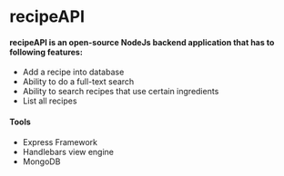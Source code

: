 # recipeAPI


#### recipeAPI is an open-source NodeJs backend application that has to following features:
- Add a recipe into database 
- Ability to do a full-text search
- Ability to search recipes that use certain ingredients
- List all recipes

#### Tools
- Express Framework
- Handlebars view engine
- MongoDB

